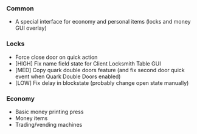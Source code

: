 ### Common

* A special interface for economy and personal items (locks and money GUI overlay)

### Locks

* Force close door on quick action
* \[HIGH\] Fix name field state for Client Locksmith Table GUI
* \[MED\] Copy quark double doors feature (and fix second door quick event when Quark Double Doors enabled)
* \[LOW\] Fix delay in blockstate (probably change open state manually)

### Economy

* Basic money printing press
* Money items
* Trading/vending machines